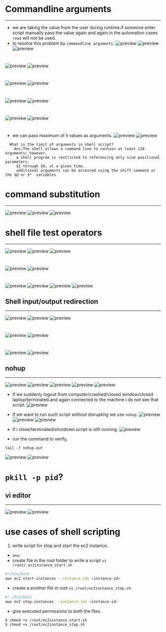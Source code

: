 # Commandline arguments
----------------------------------------------
* we are taking the value from the user during runtime.if someone enter script manually pass the value again and again.in the automation cases `read` will not be used.
* to resolve this problem by `commandline arguments`.
![preview](./images/shell161.png)
![preview](./images/shell162.png)
![preview](./images/shell163.png)
#
![preview](./images/shell164.png)
![preview](./images/shell165.png)
#
![preview](./images/shell166.png)
![preview](./images/shell167.png)
#
![preview](./images/shell168.png)
![preview](./images/shell169.png)
#
![preview](./images/shell170.png)
![preview](./images/shell171.png)
#
* we can pass maximum of `9` values as arguments.
  ![preview](./images/shell172.png)
  ![preview](./images/shell173.png)
```
  What is the limit of arguments in shell script?
    Ans:The shell allows a command line to contain at least 128 arguments; however,
     a shell program is restricted to referencing only nine positional parameters,
     $1 through $9, at a given time.
     additional arguments can be accessed using the shift command or the $@ or $*  variables
```
# command substitution
--------------------------------------------------------------
![preview](./images/shell174.png)
![preview](./images/shell175.png)
![preview](./images/shell176.png)

# shell file test operators
-----------------------------------------------------------------
![preview](./images/shell177.png)
![preview](./images/shell178.png)
![preview](./images/shell179.png)
#
![preview](./images/shell180.png)
![preview](./images/shell181.png)
#
![preview](./images/shell182.png)
![preview](./images/shell183.png)
![preview](./images/shell184.png)
![preview](./images/shell185.png)
## Shell input/output redirection
-----------------------------------------------------------
![preview](./images/shell186.png)
![preview](./images/shell187.png)
![preview](./images/shell188.png)
#
![preview](./images/shell189.png)
![preview](./images/shell190.png)
# 
![preview](./images/shell192.png)
![preview](./images/shell191.png)

## nohup
--------------------------------------------------
![preview](./images/shell193.png)
![preview](./images/shell194.png)
![preview](./images/shell195.png)
 ![preview](./images/shell196.png)
 ![preview](./images/shell197.png)
* if we suddenly logout from computer/crashed/closed window/closed laptop/terminated.and again connected to the machine i do not see that script.
   ![preview](./images/shell198.png)

* if we want to run such script without disrupting we use `nohup`.
  ![preview](./images/shell199.png)
   ![preview](./images/shell200.png)
   ![preview](./images/shell201.png)
* if i close/terminated/shutdown script is still running.
  ![preview](./images/shell202.png)
* run the command to verify,
```
tail -f nohup.out
```
![preview](./images/shell203.png)
![preview](./images/shell204.png)

# `pkill -p pid`?

## vi editor
------------------------------------------------
![preview](./images/shell205.png)
![preview](./images/shell206.png)


# use cases of shell scripting
1. write script for stop and start the ec2 instance.
* `ans`:
* create file in the root folder to write a script `vi /root/.ec2instance_start.sh` 
```bash
#!/bin/bash
aws ec2 start-instances --instance-ids <instance-id>
```
* create a another file in root `vi /root/ec2instance_stop.sh`.
```bash
#! /bin/bash
aws ec2 stop-instances --instance-ids <instance-id>
```
* give executed permissions to both the files.
```
$ chmod +x /root/ec2instance_start.sh
$ chmod +x /root/ec2instance_stop.sh
```

